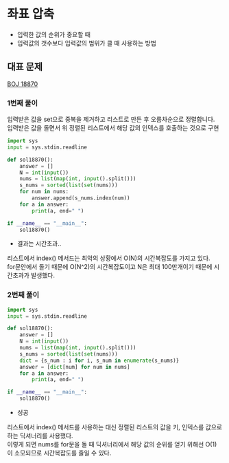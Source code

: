 # 좌표 압축

- 입력한 값의 순위가 중요할 때
- 입력값의 갯수보다 입력값의 범위가 클 때 사용하는 방법

## 대표 문제
[BOJ 18870](https://www.acmicpc.net/problem/18870)

### 1번째 풀이
입력받은 값을 set으로 중복을 제거하고 리스트로 만든 후 오름차순으로 정렬합니다.\
입력받은 값을 돌면서 위 정렬된 리스트에서 해당 값의 인덱스를 호출하는 것으로 구현
```python
import sys
input = sys.stdin.readline

def sol18870():
    answer = []
    N = int(input())
    nums = list(map(int, input().split()))
    s_nums = sorted(list(set(nums)))
    for num in nums:
        answer.append(s_nums.index(num))
    for a in answer:
        print(a, end=" ")

if __name__ == "__main__":
    sol18870()
```
- 결과는 시간초과..

리스트에서 index() 메서드는 최악의 상황에서 O(N)의 시간복잡도를 가지고 있다.\
for문안에서 돌기 때문에 O(N^2)의 시간복잡도이고 N은 최대 100만개이기 때문에 시간초과가 발생했다.


### 2번째 풀이
```python
import sys
input = sys.stdin.readline

def sol18870():
    answer = []
    N = int(input())
    nums = list(map(int, input().split()))
    s_nums = sorted(list(set(nums)))
    dict = {s_num : i for i, s_num in enumerate(s_nums)}
    answer = [dict[num] for num in nums]
    for a in answer:
        print(a, end=" ")

if __name__ == "__main__":
    sol18870()
```
- 성공

리스트에서 index() 메서드를 사용하는 대신 정렬된 리스트의 값을 키, 인덱스를 값으로 하는 딕셔너리를 사용했다.\
이렇게 되면 nums를 for문을 돌 때 딕셔너리에서 해당 값의 순위를 얻기 위해선 O(1) 이 소모되므로 시간복잡도를 줄일 수 있다.